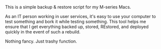 This is a simple backup & restore script for my M-series Macs. 

As an IT person working in user services, it's easy to use your computer to test something and bork it while testing something.  This tool helps me ensure that I get everything backed up, stored, REstored, and deployed quickly in the event of such a rebuild.

Nothing fancy.  Just trashy function.